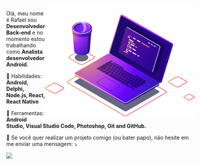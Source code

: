 <img src="computer-illustration.png" min-width="400px" max-width="400px" width="400px" align="right" alt="Computador">


<p align="left">
  Olá, meu nome é Rafael sou <strong>Desenvolvedor Back-end</strong> e no momento estou trabalhando como <strong>Analista desenvolvedor Android</strong>.<br>
</p>

<p align="left">
  🦄 Habilidades: <strong>Android, Delphi, Node.js, React, React Native</strong>
</p
  
<p align="left">
  💼 Ferramentas: <strong>Android Studio, Visual Studio Code, Photoshop, Git and GitHub.</strong>
</p>

<p align="left">
  💌 Se você quer realizar um projeto comigo (ou bater papo), não hesite em me enviar uma mensagem: ⤵️
</p>

<p align="left">
  
  <a href="https://www.linkedin.com/in/rafael-pinto-scholant-718a3724/" alt="Linkedin">
  <img src="https://img.shields.io/badge/-Linkedin-0e76a8?style=for-the-badge&logo=Linkedin&logoColor=white&link=https://www.linkedin.com/in/rafael-pinto-scholant-718a3724/" /></a>
  
</p> 
